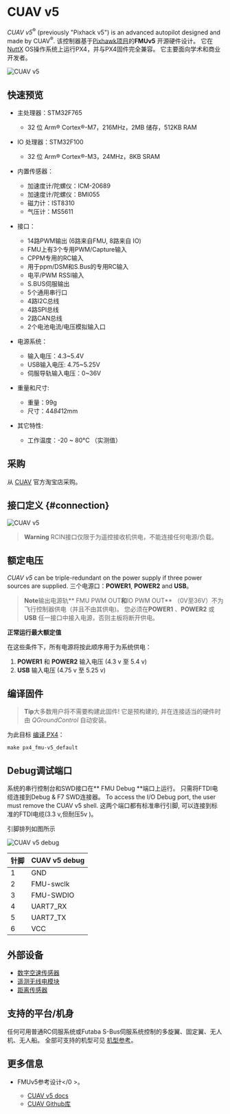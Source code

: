 # CUAV v5

*CUAV v5*<sup>&reg;</sup> (previously "Pixhack v5") is an advanced autopilot designed and made by CUAV<sup>&reg;</sup>. 该控制器基于[Pixhawk项目](https://pixhawk.org/)的**FMUv5** 开源硬件设计。 它在[NuttX](http://nuttx.org) OS操作系统上运行PX4，并与PX4固件完全兼容。 它主要面向学术和商业开发者。

![CUAV v5](../../assets/flight_controller/pixhack_v5/pixhack_v5.jpg)

## 快速预览

* 主处理器：STM32F765 
  * 32 位 Arm® Cortex®-M7，216MHz，2MB 储存，512KB RAM
* IO 处理器：STM32F100 
  * 32 位 Arm® Cortex®-M3，24MHz，8KB SRAM

* 内置传感器：
  
  * 加速度计/陀螺仪：ICM-20689
  * 加速度计/陀螺仪：BMI055
  * 磁力计：IST8310
  * 气压计：MS5611

* 接口：
  
  * 14路PWM输出 (6路来自FMU, 8路来自 IO)
  * FMU上有3个专用PWM/Capture输入
  * CPPM专用的RC输入
  * 用于ppm/DSM和S.Bus的专用RC输入 
  * 电平/PWM RSSI输入
  * S.BUS伺服输出
  * 5个通用串行口
  * 4路I2C总线
  * 4路SPI总线
  * 2路CAN总线
  * 2个电池电流/电压模拟输入口
* 电源系统： 
  * 输入电压：4.3~5.4V
  * USB输入电压: 4.75~5.25V
  * 伺服导轨输入电压：0~36V
* 重量和尺寸: 
  * 重量：99g
  * 尺寸：44*84*12mm
* 其它特性: 
  * 工作温度：-20 ~ 80°C （实测值）

## 采购

从 [CUAV](https://cuav.taobao.com/index.htm?spm=2013.1.w5002-16371268426.2.411f26d9E18eAz) 官方淘宝店采购。

## 接口定义 {#connection}

![CUAV v5](../../assets/flight_controller/pixhack_v5/pixhack_v5_connector.jpg)

> **Warning** RCIN接口仅限于为遥控接收机供电，不能连接任何电源/负载。

## 额定电压

*CUAV v5* can be triple-redundant on the power supply if three power sources are supplied. 三个电源口：**POWER1**, **POWER2** and **USB**。 

> **Note**输出电源轨** FMU PWM OUT**和**IO PWM OUT** （0V至36V）不为飞行控制器供电（并且不由其供电)。 您必须在**POWER1** 、**POWER2** 或 **USB** 任一接口中接入电源，否则主板将断开供电。

**正常运行最大额定值**

在这些条件下，所有电源将按此顺序用于为系统供电：

1. **POWER1** 和 **POWER2** 输入电压 (4.3 v 至 5.4 v)
2. **USB** 输入电压 (4.75 v 至 5.25 v)

## 编译固件

> **Tip**大多数用户将不需要构建此固件! 它是预构建的, 并在连接适当的硬件时由 *QGroundControl* 自动安装。

为此目标 [编译 PX4](https://dev.px4.io/en/setup/building_px4.html)：

    make px4_fmu-v5_default
    

## Debug调试端口

系统的串行控制台和SWD接口在** FMU Debug **端口上运行。 只需将FTDI电缆连接到Debug & F7 SWD连接器。 To access the I/O Debug port, the user must remove the CUAV v5 shell. 这两个端口都有标准串行引脚, 可以连接到标准的FTDI电缆(3.3 v,但耐压5v )。

引脚排列如图所示

![CUAV v5 debug](../../assets/flight_controller/pixhack_v5/pixhack_v5_debug.jpg)

| 针脚 | CUAV v5 debug |
| -- | ------------- |
| 1  | GND           |
| 2  | FMU-swclk     |
| 3  | FMU-SWDIO     |
| 4  | UART7_RX      |
| 5  | UART7_TX      |
| 6  | VCC           |

## 外部设备

* [数字空速传感器](https://item.taobao.com/item.htm?spm=a1z10.3-c-s.w4002-16371268452.37.6d9f48afsFgGZI&id=9512463037)
* [遥测无线电模块](https://cuav.taobao.com/category-158480951.htm?spm=2013.1.w5002-16371268426.4.410b7a821qYbBq&search=y&catName=%CA%FD%B4%AB%B5%E7%CC%A8)
* [距离传感器](../sensor/rangefinders.md)

## 支持的平台/机身

任何可用普通RC伺服系统或Futaba S-Bus伺服系统控制的多旋翼、固定翼、无人机、无人船。 全部可支持的机型可见 [机型参考](../airframes/airframe_reference.md)。

## 更多信息

* FMUv5参考设计</0 >。 </li> 
  
  * [CUAV v5 docs](http://doc.cuav.net/flight-controller/pixhack-v5/en/) 
  * [CUAV Github库](https://github.com/cuav) </ul>